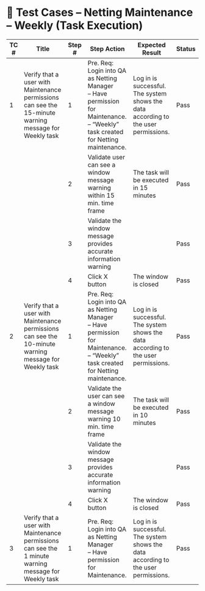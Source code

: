 
# 🧪 Test Cases – Netting Maintenance – Weekly (Task Execution)

| TC # | Title | Step # | Step Action | Expected Result | Status |
|------|-------|--------|-------------|------------------|--------|
| 1 | Verify that a user with Maintenance permissions can see the 15-minute warning message for Weekly task | 1 | Pre. Req: Login into QA as Netting Manager<br>– Have permission for Maintenance.<br>– “Weekly” task created for Netting maintenance. | Log in is successful. The system shows the data according to the user permissions. | Pass |
| | | 2 | Validate user can see a window message warning within 15 min. time frame | The task will be executed in 15 minutes | Pass |
| | | 3 | Validate the window message provides accurate information warning |  | Pass |
| | | 4 | Click X button | The window is closed | Pass |
| 2 | Verify that a user with Maintenance permissions can see the 10-minute warning message for Weekly task | 1 | Pre. Req: Login into QA as Netting Manager<br>– Have permission for Maintenance.<br>– “Weekly” task created for Netting maintenance. | Log in is successful. The system shows the data according to the user permissions. | Pass |
| | | 2 | Validate the user can see a window message warning 10 min. time frame | The task will be executed in 10 minutes | Pass |
| | | 3 | Validate the window message provides accurate information warning |  | Pass |
| | | 4 | Click X button | The window is closed | Pass |
| 3 | Verify that a user with Maintenance permissions can see the 1 minute warning message for Weekly task | 1 | Pre. Req: Login into QA as Netting Manager<br>– Have permission for Maintenance. | Log in is successful. The system shows the data according to the user permissions. | Pass |
